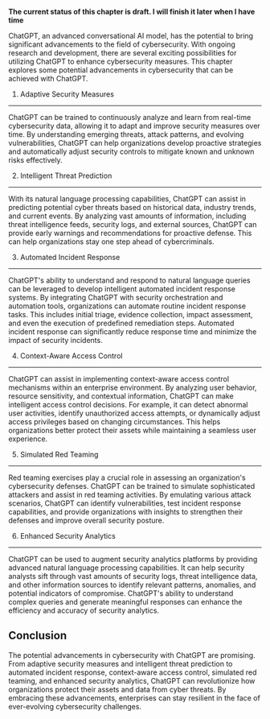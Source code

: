 **The current status of this chapter is draft. I will finish it later when I have time**

ChatGPT, an advanced conversational AI model, has the potential to bring significant advancements to the field of cybersecurity. With ongoing research and development, there are several exciting possibilities for utilizing ChatGPT to enhance cybersecurity measures. This chapter explores some potential advancements in cybersecurity that can be achieved with ChatGPT.

1. Adaptive Security Measures
-----------------------------

ChatGPT can be trained to continuously analyze and learn from real-time cybersecurity data, allowing it to adapt and improve security measures over time. By understanding emerging threats, attack patterns, and evolving vulnerabilities, ChatGPT can help organizations develop proactive strategies and automatically adjust security controls to mitigate known and unknown risks effectively.

2. Intelligent Threat Prediction
--------------------------------

With its natural language processing capabilities, ChatGPT can assist in predicting potential cyber threats based on historical data, industry trends, and current events. By analyzing vast amounts of information, including threat intelligence feeds, security logs, and external sources, ChatGPT can provide early warnings and recommendations for proactive defense. This can help organizations stay one step ahead of cybercriminals.

3. Automated Incident Response
------------------------------

ChatGPT's ability to understand and respond to natural language queries can be leveraged to develop intelligent automated incident response systems. By integrating ChatGPT with security orchestration and automation tools, organizations can automate routine incident response tasks. This includes initial triage, evidence collection, impact assessment, and even the execution of predefined remediation steps. Automated incident response can significantly reduce response time and minimize the impact of security incidents.

4. Context-Aware Access Control
-------------------------------

ChatGPT can assist in implementing context-aware access control mechanisms within an enterprise environment. By analyzing user behavior, resource sensitivity, and contextual information, ChatGPT can make intelligent access control decisions. For example, it can detect abnormal user activities, identify unauthorized access attempts, or dynamically adjust access privileges based on changing circumstances. This helps organizations better protect their assets while maintaining a seamless user experience.

5. Simulated Red Teaming
------------------------

Red teaming exercises play a crucial role in assessing an organization's cybersecurity defenses. ChatGPT can be trained to simulate sophisticated attackers and assist in red teaming activities. By emulating various attack scenarios, ChatGPT can identify vulnerabilities, test incident response capabilities, and provide organizations with insights to strengthen their defenses and improve overall security posture.

6. Enhanced Security Analytics
------------------------------

ChatGPT can be used to augment security analytics platforms by providing advanced natural language processing capabilities. It can help security analysts sift through vast amounts of security logs, threat intelligence data, and other information sources to identify relevant patterns, anomalies, and potential indicators of compromise. ChatGPT's ability to understand complex queries and generate meaningful responses can enhance the efficiency and accuracy of security analytics.

Conclusion
----------

The potential advancements in cybersecurity with ChatGPT are promising. From adaptive security measures and intelligent threat prediction to automated incident response, context-aware access control, simulated red teaming, and enhanced security analytics, ChatGPT can revolutionize how organizations protect their assets and data from cyber threats. By embracing these advancements, enterprises can stay resilient in the face of ever-evolving cybersecurity challenges.
